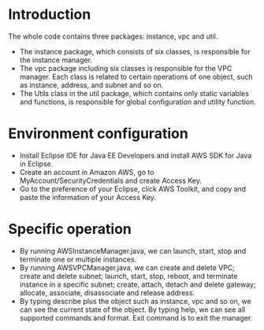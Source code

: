 Introduction
============

The whole code contains three packages: instance, vpc and util. 
- The instance package, which consists of six classes, is responsible for the instance manager. 
- The vpc package including six classes is responsible for the VPC manager. Each class is related to certain operations of one object, such as instance, address, and subnet and so on. 
- The Utils class in the util package, which contains only static variables and functions, is responsible for global configuration and utility function.

Environment configuration
=========================

- Install Eclipse IDE for Java EE Developers and install AWS SDK for Java in Eclipse.
- Create an account in Amazon AWS, go to MyAccount/SecurityCredentials and create Access Key.
- Go to the preference of your Eclipse, click AWS Toolkit, and copy and paste the information of your Access Key.

Specific operation
==================

- By running AWSInstanceManager.java, we can launch, start, stop and terminate one or multiple instances.
- By running AWSVPCManager.java, we can create and delete VPC; create and delete subnet; launch, start, stop, reboot, and terminate instance in a specific subnet; create, attach, detach and delete gateway; allocate, associate, disassociate and release address.
- By typing describe plus the object such as instance, vpc and so on, we can see the current state of the object. By typing help, we can see all supported commands and format. Exit command is to exit the manager.


